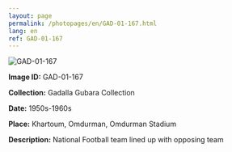 ```yaml
---
layout: page
permalink: /photopages/en/GAD-01-167.html
lang: en
ref: GAD-01-167
---
```


![GAD-01-167](/smallimages/GAD-01-167-600.jpg)

**Image ID:** GAD-01-167

**Collection:** Gadalla Gubara Collection

**Date:** 1950s-1960s

**Place:** Khartoum, Omdurman, Omdurman Stadium

**Description:** National Football team lined up with opposing team
